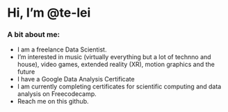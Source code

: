 #  Hi, I’m @te-lei
### A bit about me:

-  I am a freelance Data Scientist.
-  I’m interested in music (virtually everything but a lot of technno and house), video games, extended 
   reality (XR), motion graphics and the future
-  I have a Google Data Analysis Certificate
-  I am currently completing certificates for scientific computing and data analysis on Freecodecamp.
-  Reach me on this github.
